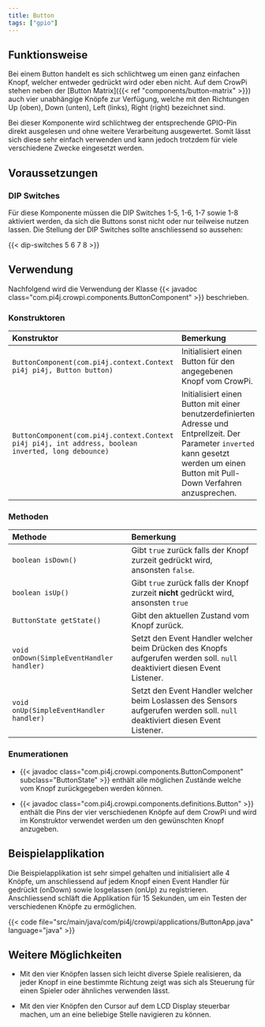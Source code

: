 ```yaml
---
title: Button
tags: ["gpio"]
---
```


## Funktionsweise

Bei einem Button handelt es sich schlichtweg um einen ganz einfachen Knopf, welcher entweder gedrückt wird oder eben nicht. Auf dem CrowPi
stehen neben der [Button Matrix]({{< ref "components/button-matrix" >}}) auch vier unabhängige Knöpfe zur Verfügung, welche mit den
Richtungen Up (oben), Down (unten), Left (links), Right (right) bezeichnet sind.

Bei dieser Komponente wird schlichtweg der entsprechende GPIO-Pin direkt ausgelesen und ohne weitere Verarbeitung ausgewertet. Somit lässt
sich diese sehr einfach verwenden und kann jedoch trotzdem für viele verschiedene Zwecke eingesetzt werden.

## Voraussetzungen

### DIP Switches

Für diese Komponente müssen die DIP Switches 1-5, 1-6, 1-7 sowie 1-8 aktiviert werden, da sich die Buttons sonst nicht oder nur teilweise
nutzen lassen. Die Stellung der DIP Switches sollte anschliessend so aussehen:

{{< dip-switches 5 6 7 8 >}}

## Verwendung

Nachfolgend wird die Verwendung der Klasse {{< javadoc class="com.pi4j.crowpi.components.ButtonComponent" >}} beschrieben.

### Konstruktoren

| Konstruktor                                                                                         | Bemerkung                                                                                                                                                                             |
|:----------------------------------------------------------------------------------------------------|:--------------------------------------------------------------------------------------------------------------------------------------------------------------------------------------|
| `ButtonComponent(com.pi4j.context.Context pi4j pi4j, Button button)`                                | Initialisiert einen Button für den angegebenen Knopf vom CrowPi.                                                                                                                      |
| `ButtonComponent(com.pi4j.context.Context pi4j pi4j, int address, boolean inverted, long debounce)` | Initialisiert einen Button mit einer benutzerdefinierten Adresse und Entprellzeit. Der Parameter `inverted` kann gesetzt werden um einen Button mit Pull-Down Verfahren anzusprechen. |

### Methoden

| Methode                                   | Bemerkung                                                                                                                    |
|:------------------------------------------|:-----------------------------------------------------------------------------------------------------------------------------|
| `boolean isDown()`                        | Gibt `true` zurück falls der Knopf zurzeit gedrückt wird, ansonsten `false`.                                                 |
| `boolean isUp()`                          | Gibt `true` zurück falls der Knopf zurzeit **nicht** gedrückt wird, ansonsten `true`                                         |
| `ButtonState getState()`                  | Gibt den aktuellen Zustand vom Knopf zurück.                                                                                 |
| `void onDown(SimpleEventHandler handler)` | Setzt den Event Handler welcher beim Drücken des Knopfs aufgerufen werden soll. `null` deaktiviert diesen Event Listener.    |
| `void onUp(SimpleEventHandler handler)`   | Setzt den Event Handler welcher beim Loslassen des Sensors aufgerufen werden soll. `null` deaktiviert diesen Event Listener. |

### Enumerationen

- {{< javadoc class="com.pi4j.crowpi.components.ButtonComponent" subclass="ButtonState" >}} enthält alle möglichen Zustände welche vom Knopf
  zurückgegeben werden können.

- {{< javadoc class="com.pi4j.crowpi.components.definitions.Button" >}} enthält die Pins der vier verschiedenen Knöpfe auf dem CrowPi und
  wird im Konstruktor verwendet werden um den gewünschten Knopf anzugeben.

## Beispielapplikation

Die Beispielapplikation ist sehr simpel gehalten und initialisiert alle 4 Knöpfe, um anschliessend auf jedem Knopf einen Event Handler für
gedrückt (onDown) sowie losgelassen (onUp) zu registrieren. Anschliessend schläft die Applikation für 15 Sekunden, um ein Testen der
verschiedenen Knöpfe zu ermöglichen.

{{< code file="src/main/java/com/pi4j/crowpi/applications/ButtonApp.java" language="java" >}}

## Weitere Möglichkeiten

- Mit den vier Knöpfen lassen sich leicht diverse Spiele realisieren, da jeder Knopf in eine bestimmte Richtung zeigt was sich als Steuerung
  für einen Spieler oder ähnliches verwenden lässt.

- Mit den vier Knöpfen den Cursor auf dem LCD Display steuerbar machen, um an eine beliebige Stelle navigieren zu können.


